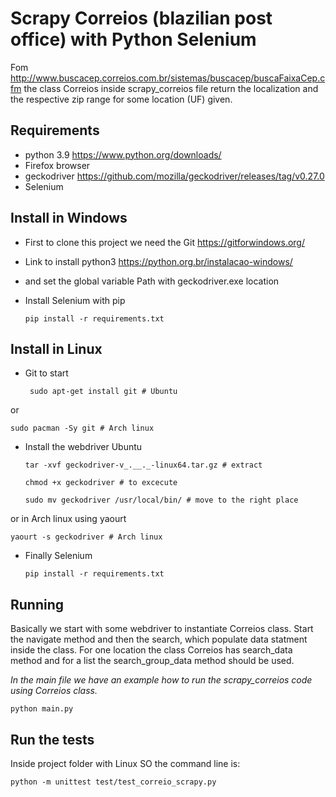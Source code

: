# Scrapy Correios (blazilian post office) with Python Selenium

Fom http://www.buscacep.correios.com.br/sistemas/buscacep/buscaFaixaCep.cfm the class Correios inside scrapy_correios file return the localization and the respective zip range for some 
location (UF) given.

## Requirements
 
 - python 3.9 https://www.python.org/downloads/
 - Firefox browser
 - geckodriver https://github.com/mozilla/geckodriver/releases/tag/v0.27.0
 - Selenium

## Install in Windows

 - First to clone this project we need the Git https://gitforwindows.org/
 - Link to install python3 https://python.org.br/instalacao-windows/
 - and set the global variable Path with geckodriver.exe location
 - Install Selenium with pip


   <pre><code>pip install -r requirements.txt</code></pre>

## Install in Linux

 - Git to start


   <pre><code> sudo apt-get install git # Ubuntu </code></pre>

or

   <pre><code>sudo pacman -Sy git # Arch linux </code></pre>

 - Install the webdriver Ubuntu


   <pre><code>tar -xvf geckodriver-v_.__._-linux64.tar.gz # extract </code></pre>


   <pre><code>chmod +x geckodriver # to excecute </code></pre>


   <pre><code>sudo mv geckodriver /usr/local/bin/ # move to the right place </code></pre>

or in Arch linux using yaourt
   

   <pre><code>yaourt -s geckodriver # Arch linux </code></pre>

 - Finally Selenium

   <pre><code>pip install -r requirements.txt </code></pre>

## Running

Basically we start with some webdriver to instantiate Correios class. Start the navigate method and then the search, which populate data statment inside the class. For one location the class Correios has search_data method and for a list the search_group_data method should be used. 

 *In the main file we have an example how to run the scrapy_correios code using Correios class.*

   <pre><code>python main.py</code></pre>

## Run the tests

Inside project folder with Linux SO the command line is:

   <pre><code>python -m unittest test/test_correio_scrapy.py</code></pre>
